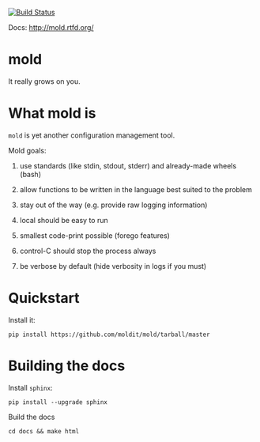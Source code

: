 [![Build Status](https://secure.travis-ci.org/moldit/mold.png)](http://travis-ci.org/moldit/mold)

Docs: http://mold.rtfd.org/


# mold #

It really grows on you.


# What mold is #

``mold`` is yet another configuration management tool.


Mold goals:

1. use standards (like stdin, stdout, stderr) and already-made wheels (bash)

2. allow functions to be written in the language best suited to the problem

3. stay out of the way (e.g. provide raw logging information)

4. local should be easy to run

5. smallest code-print possible (forego features)

6. control-C should stop the process always

7. be verbose by default (hide verbosity in logs if you must)


# Quickstart #

Install it:

    pip install https://github.com/moldit/mold/tarball/master


# Building the docs #

Install ``sphinx``:

    pip install --upgrade sphinx


Build the docs

    cd docs && make html



